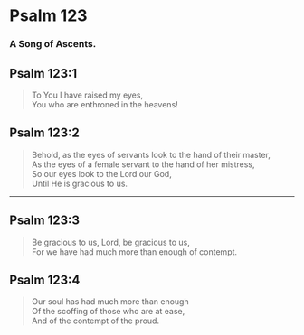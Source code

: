 # Psalm 123

### A Song of Ascents.

## Psalm 123:1

> To You I have raised my eyes,  
> You who are enthroned in the heavens!

## Psalm 123:2

> Behold, as the eyes of servants look to the hand of their master,  
> As the eyes of a female servant to the hand of her mistress,  
> So our eyes look to the Lord our God,  
> Until He is gracious to us.

---

## Psalm 123:3

> Be gracious to us, Lord, be gracious to us,  
> For we have had much more than enough of contempt.

## Psalm 123:4

> Our soul has had much more than enough  
> Of the scoffing of those who are at ease,  
> And of the contempt of the proud.
